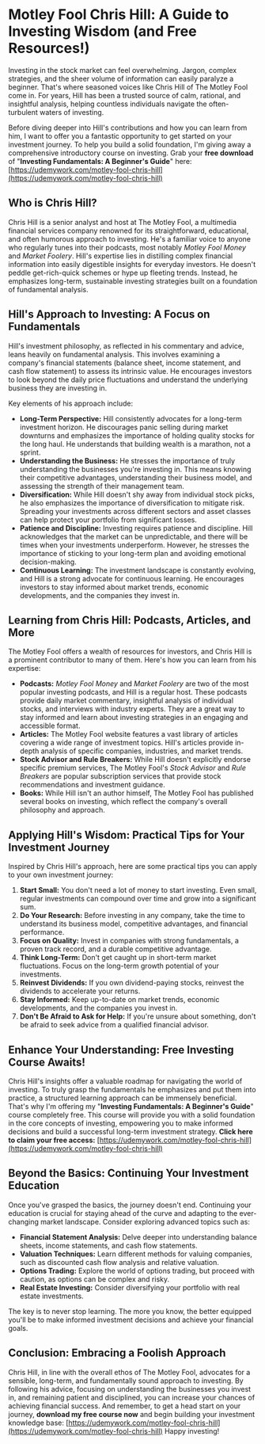 # Motley Fool Chris Hill: A Guide to Investing Wisdom (and Free Resources!)

Investing in the stock market can feel overwhelming. Jargon, complex strategies, and the sheer volume of information can easily paralyze a beginner. That's where seasoned voices like Chris Hill of The Motley Fool come in. For years, Hill has been a trusted source of calm, rational, and insightful analysis, helping countless individuals navigate the often-turbulent waters of investing.

Before diving deeper into Hill's contributions and how you can learn from him, I want to offer you a fantastic opportunity to get started on your investment journey. To help you build a solid foundation, I'm giving away a comprehensive introductory course on investing. Grab your **free download** of "**Investing Fundamentals: A Beginner's Guide**" here:  [https://udemywork.com/motley-fool-chris-hill](https://udemywork.com/motley-fool-chris-hill)

## Who is Chris Hill?

Chris Hill is a senior analyst and host at The Motley Fool, a multimedia financial services company renowned for its straightforward, educational, and often humorous approach to investing. He's a familiar voice to anyone who regularly tunes into their podcasts, most notably *Motley Fool Money* and *Market Foolery*. Hill's expertise lies in distilling complex financial information into easily digestible insights for everyday investors. He doesn't peddle get-rich-quick schemes or hype up fleeting trends. Instead, he emphasizes long-term, sustainable investing strategies built on a foundation of fundamental analysis.

## Hill's Approach to Investing: A Focus on Fundamentals

Hill's investment philosophy, as reflected in his commentary and advice, leans heavily on fundamental analysis. This involves examining a company's financial statements (balance sheet, income statement, and cash flow statement) to assess its intrinsic value. He encourages investors to look beyond the daily price fluctuations and understand the underlying business they are investing in.

Key elements of his approach include:

*   **Long-Term Perspective:** Hill consistently advocates for a long-term investment horizon. He discourages panic selling during market downturns and emphasizes the importance of holding quality stocks for the long haul. He understands that building wealth is a marathon, not a sprint.
*   **Understanding the Business:** He stresses the importance of truly understanding the businesses you're investing in. This means knowing their competitive advantages, understanding their business model, and assessing the strength of their management team.
*   **Diversification:** While Hill doesn't shy away from individual stock picks, he also emphasizes the importance of diversification to mitigate risk. Spreading your investments across different sectors and asset classes can help protect your portfolio from significant losses.
*   **Patience and Discipline:** Investing requires patience and discipline. Hill acknowledges that the market can be unpredictable, and there will be times when your investments underperform. However, he stresses the importance of sticking to your long-term plan and avoiding emotional decision-making.
*   **Continuous Learning:** The investment landscape is constantly evolving, and Hill is a strong advocate for continuous learning. He encourages investors to stay informed about market trends, economic developments, and the companies they invest in.

## Learning from Chris Hill: Podcasts, Articles, and More

The Motley Fool offers a wealth of resources for investors, and Chris Hill is a prominent contributor to many of them. Here's how you can learn from his expertise:

*   **Podcasts:** *Motley Fool Money* and *Market Foolery* are two of the most popular investing podcasts, and Hill is a regular host. These podcasts provide daily market commentary, insightful analysis of individual stocks, and interviews with industry experts. They are a great way to stay informed and learn about investing strategies in an engaging and accessible format.
*   **Articles:** The Motley Fool website features a vast library of articles covering a wide range of investment topics. Hill's articles provide in-depth analysis of specific companies, industries, and market trends.
*   **Stock Advisor and Rule Breakers:** While Hill doesn't explicitly endorse specific premium services, The Motley Fool's *Stock Advisor* and *Rule Breakers* are popular subscription services that provide stock recommendations and investment guidance.
*   **Books:** While Hill isn't an author himself, The Motley Fool has published several books on investing, which reflect the company's overall philosophy and approach.

## Applying Hill's Wisdom: Practical Tips for Your Investment Journey

Inspired by Chris Hill's approach, here are some practical tips you can apply to your own investment journey:

1.  **Start Small:** You don't need a lot of money to start investing. Even small, regular investments can compound over time and grow into a significant sum.
2.  **Do Your Research:** Before investing in any company, take the time to understand its business model, competitive advantages, and financial performance.
3.  **Focus on Quality:** Invest in companies with strong fundamentals, a proven track record, and a durable competitive advantage.
4.  **Think Long-Term:** Don't get caught up in short-term market fluctuations. Focus on the long-term growth potential of your investments.
5.  **Reinvest Dividends:** If you own dividend-paying stocks, reinvest the dividends to accelerate your returns.
6.  **Stay Informed:** Keep up-to-date on market trends, economic developments, and the companies you invest in.
7.  **Don't Be Afraid to Ask for Help:** If you're unsure about something, don't be afraid to seek advice from a qualified financial advisor.

## Enhance Your Understanding: Free Investing Course Awaits!

Chris Hill's insights offer a valuable roadmap for navigating the world of investing. To truly grasp the fundamentals he emphasizes and put them into practice, a structured learning approach can be immensely beneficial.  That's why I'm offering my "**Investing Fundamentals: A Beginner's Guide**" course completely free. This course will provide you with a solid foundation in the core concepts of investing, empowering you to make informed decisions and build a successful long-term investment strategy.  **Click here to claim your free access:** [https://udemywork.com/motley-fool-chris-hill](https://udemywork.com/motley-fool-chris-hill)

## Beyond the Basics: Continuing Your Investment Education

Once you've grasped the basics, the journey doesn't end. Continuing your education is crucial for staying ahead of the curve and adapting to the ever-changing market landscape. Consider exploring advanced topics such as:

*   **Financial Statement Analysis:** Delve deeper into understanding balance sheets, income statements, and cash flow statements.
*   **Valuation Techniques:** Learn different methods for valuing companies, such as discounted cash flow analysis and relative valuation.
*   **Options Trading:** Explore the world of options trading, but proceed with caution, as options can be complex and risky.
*   **Real Estate Investing:** Consider diversifying your portfolio with real estate investments.

The key is to never stop learning. The more you know, the better equipped you'll be to make informed investment decisions and achieve your financial goals.

## Conclusion: Embracing a Foolish Approach

Chris Hill, in line with the overall ethos of The Motley Fool, advocates for a sensible, long-term, and fundamentally sound approach to investing. By following his advice, focusing on understanding the businesses you invest in, and remaining patient and disciplined, you can increase your chances of achieving financial success. And remember, to get a head start on your journey, **download my free course now** and begin building your investment knowledge base: [https://udemywork.com/motley-fool-chris-hill](https://udemywork.com/motley-fool-chris-hill) Happy investing!
